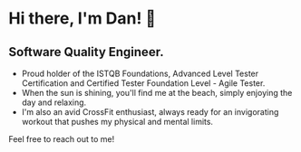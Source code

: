 # Hi there, I'm Dan! 👋

## Software Quality Engineer.

-  Proud holder of the ISTQB Foundations, Advanced Level Tester Certification and Certified Tester Foundation Level - Agile Tester.
-  When the sun is shining, you'll find me at the beach, simply enjoying the day and relaxing.
-  I'm also an avid CrossFit enthusiast, always ready for an invigorating workout that pushes my physical and mental limits.
  
Feel free to reach out to me!
